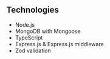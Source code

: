 ## Technologies
* Node.js
* MongoDB with Mongoose
* TypeScript
* Express.js & Express.js middleware
* Zod validation
